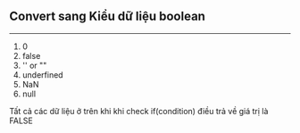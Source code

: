 ## Convert sang Kiểu dữ liệu boolean

---

1.  0
2.  false
3.  '' or ""
4.  underfined
5.  NaN
6.  null

Tất cả các dữ liệu ở trên khi khi check if(condition) điều trả về giá trị là FALSE
